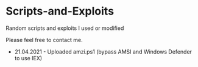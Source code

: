 # Scripts-and-Exploits
Random scripts and exploits I used or modified

Please feel free to contact me.

* 21.04.2021 - Uploaded amzi.ps1 (bypass AMSI and Windows Defender to use IEX)
